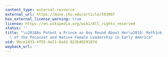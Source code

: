 ```yaml
---
content_type: external-resource
external_url: https://muse.jhu.edu/article/593097
has_external_license_warning: true
license: https://en.wikipedia.org/wiki/All_rights_reserved
status: ''
title: "\u2018As Potent a Prince as Any Round About Her\u2019: Rethinking Weetamoo\
  \ of the Pocasset and Native Female Leadership in Early America"
uid: 9bce1433-4f55-4e21-8a42-923b4029187d
wayback_url: ''
---
```

